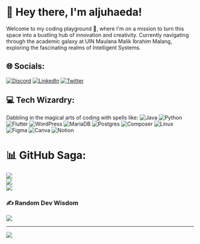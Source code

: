 # 👋 Hey there, I'm aljuhaeda!
Welcome to my coding playground 🚀, where I'm on a mission to turn this space into a bustling hub of innovation and creativity. Currently navigating through the academic galaxy at UIN Maulana Malik Ibrahim Malang, exploring the fascinating realms of Intelligent Systems.


## 🌐 Socials:
[![Discord](https://img.shields.io/badge/Discord-%237289DA.svg?logo=discord&logoColor=white)](https://discord.gg/alas_sala) [![LinkedIn](https://img.shields.io/badge/LinkedIn-%230077B5.svg?logo=linkedin&logoColor=white)](https://linkedin.com/in/aljuhaeda) [![Twitter](https://img.shields.io/badge/Twitter-%231DA1F2.svg?logo=Twitter&logoColor=white)](https://twitter.com/aljuhaedaa) 

## 💻 Tech Wizardry:
Dabbling in the magical arts of coding with spells like:
![Java](https://img.shields.io/badge/java-%23ED8B00.svg?style=for-the-badge&logo=openjdk&logoColor=white) 
![Python](https://img.shields.io/badge/python-3670A0?style=for-the-badge&logo=python&logoColor=ffdd54) 
![Flutter](https://img.shields.io/badge/Flutter-%2302569B.svg?style=for-the-badge&logo=Flutter&logoColor=white) 
![WordPress](https://img.shields.io/badge/WordPress-%23117AC9.svg?style=for-the-badge&logo=WordPress&logoColor=white) 
![MariaDB](https://img.shields.io/badge/MariaDB-003545?style=for-the-badge&logo=mariadb&logoColor=white) 
![Postgres](https://img.shields.io/badge/postgres-%23316192.svg?style=for-the-badge&logo=postgresql&logoColor=white) 
![Composer](https://img.shields.io/badge/Composer-%885630.svg?style=for-the-badge&logo=composer&logoColor=white)
![Linux](https://img.shields.io/badge/Linux-%23FCC624.svg?style=for-the-badge&logo=linux&logoColor=black) 
![Figma](https://img.shields.io/badge/figma-%23F24E1E.svg?style=for-the-badge&logo=figma&logoColor=white) 
![Canva](https://img.shields.io/badge/Canva-%2300C4CC.svg?style=for-the-badge&logo=Canva&logoColor=white) 
![Notion](https://img.shields.io/badge/Notion-%23000000.svg?style=for-the-badge&logo=notion&logoColor=white)

# 📊 GitHub Saga:
![](https://github-readme-stats.vercel.app/api?username=aljuhaeda&theme=graywhite&hide_border=false&include_all_commits=true&count_private=true)<br/>
![](https://github-readme-streak-stats.herokuapp.com/?user=aljuhaeda&theme=graywhite&hide_border=false)<br/>
![](https://github-readme-stats.vercel.app/api/top-langs/?username=aljuhaeda&theme=graywhite&hide_border=false&include_all_commits=true&count_private=true&layout=compact)

### ✍️ Random Dev Wisdom
![](https://quotes-github-readme.vercel.app/api?type=horizontal&theme=radical)

---
[![](https://visitcount.itsvg.in/api?id=aljuhaeda&icon=2&color=12)](https://visitcount.itsvg.in)
